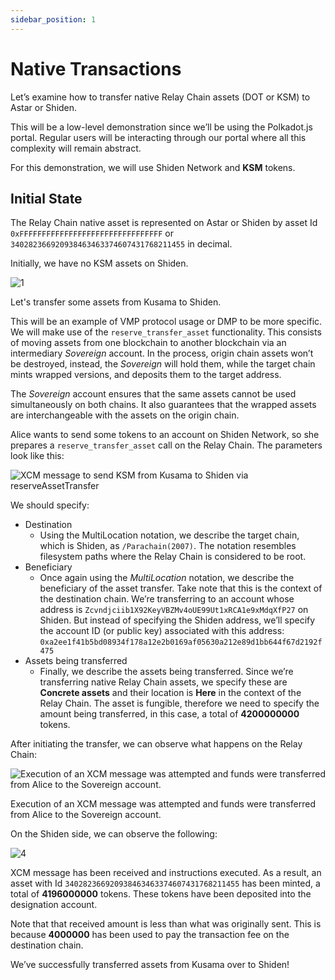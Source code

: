 ```yaml
---
sidebar_position: 1
---
```


# Native Transactions

Let’s examine how to transfer native Relay Chain assets (DOT or KSM) to Astar or Shiden.

This will be a low-level demonstration since we’ll be using the Polkadot.js portal. Regular users will be interacting through our portal where all this complexity will remain abstract. 

For this demonstration, we will use Shiden Network and **KSM** tokens.

## Initial State

The Relay Chain native asset is represented on Astar or Shiden by asset Id `0xFFFFFFFFFFFFFFFFFFFFFFFFFFFFFFFF` or `340282366920938463463374607431768211455` in decimal.

Initially, we have no KSM assets on Shiden.

![1](img/1.png)

Let's transfer some assets from Kusama to Shiden.

This will be an example of VMP protocol usage or DMP to be more specific. We will make use of the `reserve_transfer_asset` functionality. This consists of moving assets from one blockchain to another blockchain via an intermediary *Sovereign* account. In the process, origin chain assets won’t be destroyed, instead, the *Sovereign* will hold them, while the target chain mints wrapped versions, and deposits them to the target address.

The *Sovereign* account ensures that the same assets cannot be used simultaneously on both chains. It also guarantees that the wrapped assets are interchangeable with the assets on the origin chain.

Alice wants to send some tokens to an account on Shiden Network, so she prepares a `reserve_transfer_asset` call on the Relay Chain. The parameters look like this:

![XCM message to send KSM from Kusama to Shiden via reserveAssetTransfer](img/2.png)

We should specify:

- Destination
  - Using the MultiLocation notation, we describe the target chain, which is Shiden, as `/Parachain(2007)`. The notation resembles filesystem paths where the Relay Chain is considered to be root.
- Beneficiary
  - Once again using the *MultiLocation* notation, we describe the beneficiary of the asset transfer. Take note that this is the context of the destination chain. We’re transferring to an account whose address is `Zcvndjciib1X92KeyVBZMv4oUE99Ut1xRCA1e9xMdqXfP27` on Shiden. But instead of specifying the Shiden address, we’ll specify the account ID (or public key) associated with this address: `0xa2ee1f41b5bd08934f178a12e2b0169af05630a212e89d1bb644f67d2192f475`
- Assets being transferred
  - Finally, we describe the assets being transferred. Since we’re transferring native Relay Chain assets, we specify these are **Concrete assets** and their location is **Here** in the context of the Relay Chain. The asset is fungible, therefore we need to specify the amount being transferred, in this case, a total of **4200000000** tokens.

After initiating the transfer, we can observe what happens on the Relay Chain:

![Execution of an XCM message was attempted and funds were transferred from Alice to the Sovereign account.](img/3.jpeg)

Execution of an XCM message was attempted and funds were transferred from Alice to the Sovereign account.

On the Shiden side, we can observe the following:

![4](img/4.jpeg)

XCM message has been received and instructions executed. As a result, an asset with Id `340282366920938463463374607431768211455` has been minted, a total of **4196000000** tokens. These tokens have been deposited into the designation account.

Note that that received amount is less than what was originally sent. This is because **4000000** has been used to pay the transaction fee on the destination chain.

We’ve successfully transferred assets from Kusama over to Shiden!
